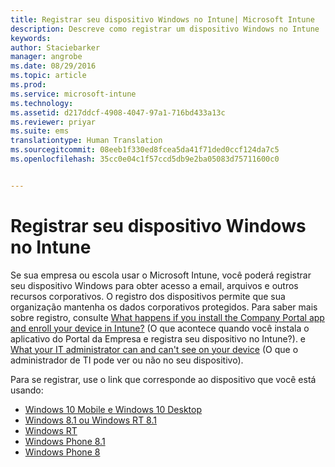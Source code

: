 ```yaml
---
title: Registrar seu dispositivo Windows no Intune| Microsoft Intune
description: Descreve como registrar um dispositivo Windows no Intune
keywords: 
author: Staciebarker
manager: angrobe
ms.date: 08/29/2016
ms.topic: article
ms.prod: 
ms.service: microsoft-intune
ms.technology: 
ms.assetid: d217ddcf-4908-4047-97a1-716bd433a13c
ms.reviewer: priyar
ms.suite: ems
translationtype: Human Translation
ms.sourcegitcommit: 08eeb1f330ed8fcea5da41f71ded0ccf124da7c5
ms.openlocfilehash: 35cc0e04c1f57ccd5db9e2ba05083d75711600c0


---
```



# Registrar seu dispositivo Windows no Intune

Se sua empresa ou escola usar o Microsoft Intune, você poderá registrar seu dispositivo Windows para obter acesso a email, arquivos e outros recursos corporativos. O registro dos dispositivos permite que sua organização mantenha os dados corporativos protegidos. Para saber mais sobre registro, consulte [What happens if you install the Company Portal app and enroll your device in Intune?](what-happens-if-you-install-the-company-portal-app-and-enroll-your-device-in-intune-windows.md) (O que acontece quando você instala o aplicativo do Portal da Empresa e registra seu dispositivo no Intune?). e [What your IT administrator can and can't see on your device](what-can-your-it-administrator-see-when-you-enroll-your-device-in-intune-windows.md) (O que o administrador de TI pode ver ou não no seu dispositivo).

Para se registrar, use o link que corresponde ao dispositivo que você está usando:



-  [Windows 10 Mobile e Windows 10 Desktop](enroll-your-w10-phone-or-w10-pc-windows.md)
-  [Windows 8.1 ou Windows RT 8.1](enroll-your-w81-or-rt81-windows.md)
-  [Windows RT](enroll-your-rt-windows.md)
-  [Windows Phone 8.1](enroll-your-wp81-windows.md)
-  [Windows Phone 8](enroll-your-wp8-windows.md)





<!--HONumber=Aug16_HO5-->


